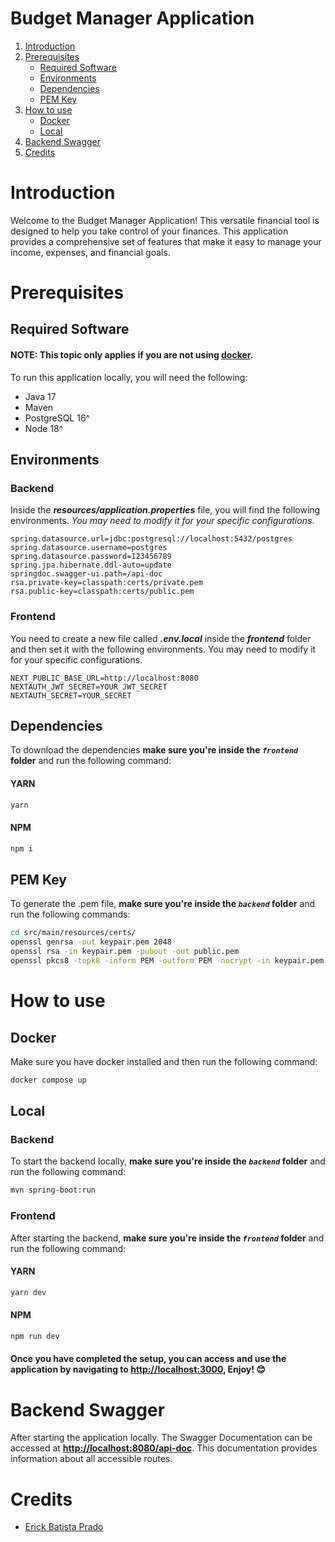 # Budget Manager Application

1. [Introduction](#introduction)
2. [Prerequisites](#prerequisites)
   - [Required Software](#required-software)
   - [Environments](#prerequisites)
   - [Dependencies](#prerequisites)
   - [PEM Key](#pem-key)
3. [How to use](#how-to-use)
   - [Docker](#docker)
   - [Local](#local)
4. [Backend Swagger](#backend-swagger)
5. [Credits](#credits)

# Introduction

Welcome to the Budget Manager Application! This versatile financial tool is designed to help you take control of your finances. This application provides a comprehensive set of features that make it easy to manage your income, expenses, and financial goals.

# Prerequisites

## Required Software

#### NOTE: This topic only applies if you are not using [docker](#docker).

To run this application locally, you will need the following:

- Java 17
- Maven
- PostgreSQL 16^
- Node 18^

## Environments

### Backend

Inside the **_resources/application.properties_** file, you will find the following environments. _You may need to modify it for your specific configurations_.

```env
spring.datasource.url=jdbc:postgresql://localhost:5432/postgres
spring.datasource.username=postgres
spring.datasource.password=123456789
spring.jpa.hibernate.ddl-auto=update
springdoc.swagger-ui.path=/api-doc
rsa.private-key=classpath:certs/private.pem
rsa.public-key=classpath:certs/public.pem
```

### Frontend

You need to create a new file called **_.env.local_** inside the **_frontend_** folder and then set it with the following environments. You may need to modify it for your specific configurations.

```env
NEXT_PUBLIC_BASE_URL=http://localhost:8080
NEXTAUTH_JWT_SECRET=YOUR_JWT_SECRET
NEXTAUTH_SECRET=YOUR_SECRET
```

## Dependencies

To download the dependencies **make sure you're inside the _`frontend`_ folder** and run the following command:

#### YARN

```bash
yarn
```

#### NPM

```bash
npm i
```

## PEM Key

To generate the .pem file, **make sure you're inside the _`backend`_ folder** and run the following commands:

```bash
cd src/main/resources/certs/
openssl genrsa -out keypair.pem 2048
openssl rsa -in keypair.pem -pubout -out public.pem
openssl pkcs8 -topk8 -inform PEM -outform PEM -nocrypt -in keypair.pem -out private.pem
```

# How to use

## Docker

Make sure you have docker installed and then run the following command:

```bash
docker compose up
```

## Local

### Backend

To start the backend locally, **make sure you're inside the _`backend`_ folder** and run the following command:

```bash
mvn spring-boot:run
```

### Frontend

After starting the backend, **make sure you're inside the _`frontend`_ folder** and run the following command:

#### YARN

```bash
yarn dev
```

#### NPM

```bash
npm run dev
```

#### Once you have completed the setup, you can access and use the application by navigating to [http://localhost:3000](http://localhost:8080/api-doc), Enjoy! 😊

# Backend Swagger

After starting the application locally. The Swagger Documentation can be accessed
at [**http://localhost:8080/api-doc**](http://localhost:8080/api-doc). This documentation provides information about all accessible routes.

# Credits

- [Erick Batista Prado](https://github.com/batistaerick)
